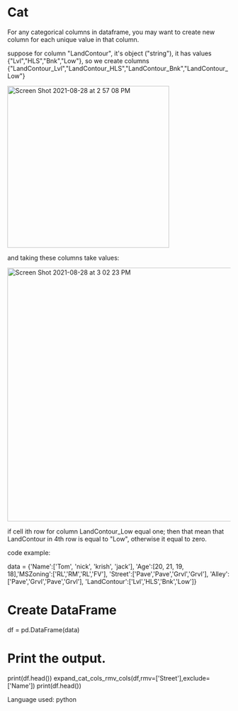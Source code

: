 # Cat
For any categorical columns in dataframe, you may want to create new column for each unique value in that column.

suppose for column "LandContour", it's object ("string"), it has values {"Lvl","HLS","Bnk","Low"}, so we create columns {"LandContour_Lvl","LandContour_HLS","LandContour_Bnk","LandContour_Low"}


<img width="365" alt="Screen Shot 2021-08-28 at 2 57 08 PM" src="https://user-images.githubusercontent.com/69484554/131218662-4becab8d-1b0f-4cf4-bb5b-f3c61151eddd.png">

and taking these columns take values:


<img width="572" alt="Screen Shot 2021-08-28 at 3 02 23 PM" src="https://user-images.githubusercontent.com/69484554/131218836-a06c1147-26b0-4b86-b185-2d1780622fa0.png">


if cell ith row for column LandContour_Low equal one; then that mean that LandContour in 4th row is equal to "Low", otherwise it equal to zero.




code example:

data = {'Name':['Tom', 'nick', 'krish', 'jack'],
        'Age':[20, 21, 19, 18],'MSZoning':['RL','RM','RL','FV'],
        'Street':['Pave','Pave','Grvl','Grvl'],
        'Alley':['Pave','Grvl','Pave','Grvl'],
        'LandContour':['Lvl','HLS','Bnk','Low']}
        
# Create DataFrame
df = pd.DataFrame(data)

# Print the output.
print(df.head())
expand_cat_cols_rmv_cols(df,rmv=['Street'],exclude=['Name'])
print(df.head())

Language used: python</br>


